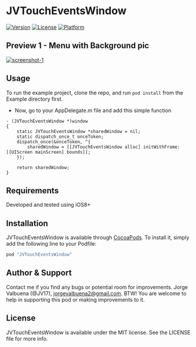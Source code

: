 # JVTouchEventsWindow

[![Version](https://img.shields.io/cocoapods/v/JVTouchEventsWindow.svg?style=flat)](http://cocoapods.org/pods/JVTouchEventsWindow)
[![License](https://img.shields.io/cocoapods/l/JVTouchEventsWindow.svg?style=flat)](http://cocoapods.org/pods/JVTouchEventsWindow)
[![Platform](https://img.shields.io/cocoapods/p/JVTouchEventsWindow.svg?style=flat)](http://cocoapods.org/pods/JVTouchEventsWindow)

## Preview 1 - Menu with Background pic

<a href="http://www.youtube.com/watch?feature=player_embedded&v=s0cec4tZ5Ug?autoplay=1" target="_blank">![screenshot-1](Previews/preview1.gif)</a>

## Usage

To run the example project, clone the repo, and run `pod install` from the Example directory first.

* Now, go to your AppDelegate.m file and add this simple function

```objc
- (JVTouchEventsWindow *)window
{
    static JVTouchEventsWindow *sharedWindow = nil;
    static dispatch_once_t onceToken;
    dispatch_once(&onceToken, ^{
        sharedWindow = [[JVTouchEventsWindow alloc] initWithFrame:[[UIScreen mainScreen] bounds]];
    });

    return sharedWindow;
}
```

## Requirements

Developed and tested using iOS8+

## Installation

JVTouchEventsWindow is available through [CocoaPods](http://cocoapods.org). To install
it, simply add the following line to your Podfile:

```ruby
pod "JVTouchEventsWindow"
```

## Author & Support

Contact me if you find any bugs or potential room for improvements. Jorge Valbuena (@JV17), jorgevalbuena2@gmail.com. BTW! You are welcome to help in supporting this pod or making improvements to it.

## License

JVTouchEventsWindow is available under the MIT license. See the LICENSE file for more info.